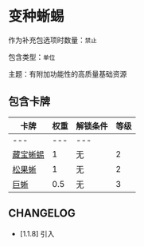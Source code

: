 # 变种蜥蜴

作为补充包选项时数量：`禁止`

包含类型：`单位`

主题：有附加功能性的高质量基础资源

## 包含卡牌

卡牌 | 权重 | 解锁条件 | 等级
--- | --- | --- | ---
--- | --- | ---
[藏宝蜥蜴](../卡牌/藏宝蜥蜴.md) | 1 | 无 | 2
[松果蜥](../卡牌/松果蜥.md) | 1 | 无 | 2
[巨蜥](../卡牌/巨蜥.md) | 0.5 | 无 | 3

## CHANGELOG

- [1.1.8] 引入
